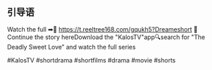 
## 引导语
Watch the full ➡🔗 https://t.reeltree168.com/gqukh5?Dreameshort 🔗 Continue the story hereDownload the "KalosTV"app🔍search for "The Deadly Sweet Love” and watch the full series 

#KalosTV 
#shortdrama 
#shortfilms 
#drama 
#movie 
#shorts 



